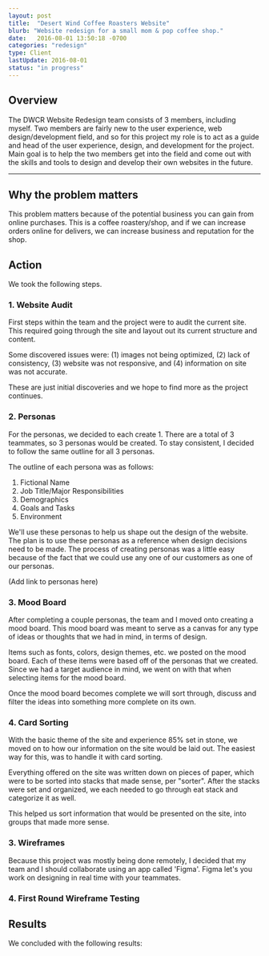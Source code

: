 ```yaml
---
layout: post
title:  "Desert Wind Coffee Roasters Website"
blurb: "Website redesign for a small mom & pop coffee shop."
date:   2016-08-01 13:50:18 -0700
categories: "redesign"
type: Client
lastUpdate: 2016-08-01
status: "in progress"
---
```

## Overview
The DWCR Website Redesign team consists of 3 members, including myself. Two members are fairly new to the user experience, web design/development field, and so for this project my role is to act as a guide and head of the user experience, design, and development for the project. Main goal is to help the two members get into the field and come out with the skills and tools to design and develop their own websites in the future.

<hr />

## Why the problem matters
This problem matters because of the potential business you can gain from online purchases. This is a coffee roastery/shop, and if we can increase orders online for delivers, we can increase business and reputation for the shop.

## Action
We took the following steps.

### 1. Website Audit
First steps within the team and the project were to audit the current site. This required going through the site and layout out its current structure and content.

Some discovered issues were: (1) images not being optimized, (2) lack of consistency, (3) website was not responsive, and (4) information on site was not accurate.

These are just initial discoveries and we hope to find more as the project continues.

### 2. Personas
For the personas, we decided to each create 1. There are a total of 3 teammates, so 3 personas would be created. To stay consistent, I decided to follow the same outline for all 3 personas.

The outline of each persona was as follows:

1. Fictional Name
2. Job Title/Major Responsibilities
3. Demographics
4. Goals and Tasks
5. Environment

We'll use these personas to help us shape out the design of the website. The plan is to use these personas as a reference when design decisions need to be made. The process of creating personas was a little easy because of the fact that we could use any one of our customers as one of our personas.

(Add link to personas here)

### 3. Mood Board
After completing a couple personas, the team and I moved onto creating a mood board. This mood board was meant to serve as a canvas for any type of ideas or thoughts that we had in mind, in terms of design.

Items such as fonts, colors, design themes, etc. we posted on the mood board. Each of these items were based off of the personas that we created. Since we had a target audience in mind, we went on with that when selecting items for the mood board.

Once the mood board becomes complete we will sort through, discuss and filter the ideas into something more complete on its own.

### 4. Card Sorting

With the basic theme of the site and experience 85% set in stone, we moved on to how our information on the site would be laid out. The easiest way for this, was to handle it with card sorting.

Everything offered on the site was written down on pieces of paper, which were to be sorted into stacks that made sense, per "sorter". After the stacks were set and organized, we each needed to go through eat stack and categorize it as well.

This helped us sort information that would be presented on the site, into groups that made more sense.

### 3. Wireframes

Because this project was mostly being done remotely, I decided that my team and I should collaborate using an app called 'Figma'. Figma let's you work on designing in real time with your teammates.

### 4. First Round Wireframe Testing

## Results
We concluded with the following results:
